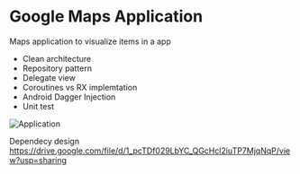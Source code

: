 # Google Maps Application 

Maps application to visualize items in a app

- Clean architecture 
- Repository pattern 
- Delegate view 
- Coroutines vs RX implemtation 
- Android Dagger Injection  
- Unit test 

![Application](https://github.com/ingjuanocampo/MapItemsApplication/blob/master/map_animation.gif)

Dependecy design 
https://drive.google.com/file/d/1_pcTDf029LbYC_QGcHcl2iuTP7MjqNqP/view?usp=sharing
